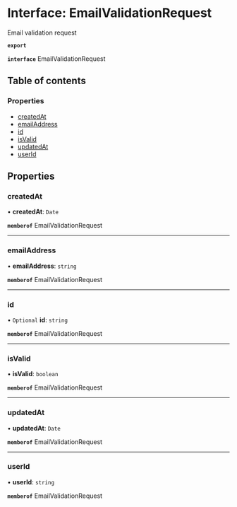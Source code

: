 # Interface: EmailValidationRequest

Email validation request

**`export`**

**`interface`** EmailValidationRequest

## Table of contents

### Properties

- [createdAt](EmailValidationRequest.md#createdat)
- [emailAddress](EmailValidationRequest.md#emailaddress)
- [id](EmailValidationRequest.md#id)
- [isValid](EmailValidationRequest.md#isvalid)
- [updatedAt](EmailValidationRequest.md#updatedat)
- [userId](EmailValidationRequest.md#userid)

## Properties

### <a id="createdat" name="createdat"></a> createdAt

• **createdAt**: `Date`

**`memberof`** EmailValidationRequest

___

### <a id="emailaddress" name="emailaddress"></a> emailAddress

• **emailAddress**: `string`

**`memberof`** EmailValidationRequest

___

### <a id="id" name="id"></a> id

• `Optional` **id**: `string`

**`memberof`** EmailValidationRequest

___

### <a id="isvalid" name="isvalid"></a> isValid

• **isValid**: `boolean`

**`memberof`** EmailValidationRequest

___

### <a id="updatedat" name="updatedat"></a> updatedAt

• **updatedAt**: `Date`

**`memberof`** EmailValidationRequest

___

### <a id="userid" name="userid"></a> userId

• **userId**: `string`

**`memberof`** EmailValidationRequest
